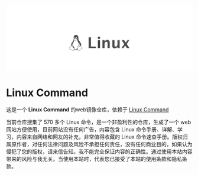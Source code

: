 <p align="center">
  <a href="https://linux.aliang.link">
    <img src="./img/banner.svg?sanitize=true">
  </a>
  <h1>Linux Command</h1>
</p>


这是一个 **Linux Command** 的web镜像仓库，依赖于 [Linux Command](https://github.com/jaywcjlove/linux-command)

当前仓库搜集了 570 多个 Linux 命令，是一个非盈利性的仓库，生成了一个 web 网站方便使用，目前网站没有任何广告，内容包含 Linux 命令手册、详解、学习，内容来自网络和网友的补充，非常值得收藏的 Linux 命令速查手册。版权归属原作者，对任何法律问题及风险不承担任何责任，没有任何商业目的，如果认为侵犯了您的版权，请来信告知。我不能完全保证内容的正确性。通过使用本站内容带来的风险与我无关。当使用本站时，代表您已接受了本站的使用条款和隐私条款。

